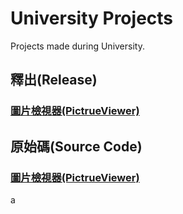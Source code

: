 # University Projects

Projects made during University.

## 釋出(Release)

### [圖片檢視器(PictrueViewer)](https://github.com/youchen624/UniversityProjects/tree/main/release/PictrueViewer/Release.md)

## 原始碼(Source Code)

### [圖片檢視器(PictrueViewer)](https://github.com/youchen624/UniversityProjects/tree/main/root/PictrueViewer)

a
